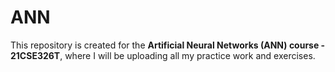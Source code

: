 # ANN

This repository is created for the **Artificial Neural Networks (ANN) course - 21CSE326T**, where I will be uploading all my practice work and exercises.
